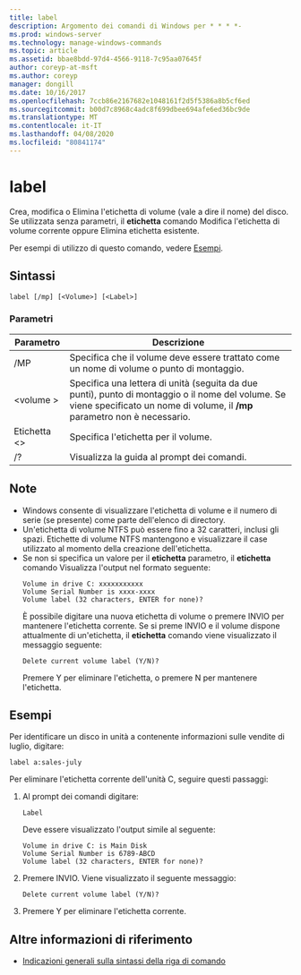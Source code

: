 ```yaml
---
title: label
description: Argomento dei comandi di Windows per * * * *-
ms.prod: windows-server
ms.technology: manage-windows-commands
ms.topic: article
ms.assetid: bbae8bdd-97d4-4566-9118-7c95aa07645f
author: coreyp-at-msft
ms.author: coreyp
manager: dongill
ms.date: 10/16/2017
ms.openlocfilehash: 7ccb86e2167682e1048161f2d5f5386a8b5cf6ed
ms.sourcegitcommit: b00d7c8968c4adc8f699dbee694afe6ed36bc9de
ms.translationtype: MT
ms.contentlocale: it-IT
ms.lasthandoff: 04/08/2020
ms.locfileid: "80841174"
---
```

# <a name="label"></a>label



Crea, modifica o Elimina l'etichetta di volume (vale a dire il nome) del disco. Se utilizzata senza parametri, il **etichetta** comando Modifica l'etichetta di volume corrente oppure Elimina etichetta esistente.

Per esempi di utilizzo di questo comando, vedere [Esempi](#BKMK_examples).

## <a name="syntax"></a>Sintassi

```
label [/mp] [<Volume>] [<Label>]
```

### <a name="parameters"></a>Parametri

|Parametro|Descrizione|
|---------|-----------|
|/MP|Specifica che il volume deve essere trattato come un nome di volume o punto di montaggio.|
|\<volume >|Specifica una lettera di unità (seguita da due punti), punto di montaggio o il nome del volume. Se viene specificato un nome di volume, il **/mp** parametro non è necessario.|
|Etichetta \<>|Specifica l'etichetta per il volume.|
|/?|Visualizza la guida al prompt dei comandi.|

## <a name="remarks"></a>Note

- Windows consente di visualizzare l'etichetta di volume e il numero di serie (se presente) come parte dell'elenco di directory.
- Un'etichetta di volume NTFS può essere fino a 32 caratteri, inclusi gli spazi. Etichette di volume NTFS mantengono e visualizzare il case utilizzato al momento della creazione dell'etichetta.
- Se non si specifica un valore per il **etichetta** parametro, il **etichetta** comando Visualizza l'output nel formato seguente:  
  ```
  Volume in drive C: xxxxxxxxxxx 
  Volume Serial Number is xxxx-xxxx 
  Volume label (32 characters, ENTER for none)?
  ```  
  È possibile digitare una nuova etichetta di volume o premere INVIO per mantenere l'etichetta corrente. Se si preme INVIO e il volume dispone attualmente di un'etichetta, il **etichetta** comando viene visualizzato il messaggio seguente:  
  ```
  Delete current volume label (Y/N)?
  ```  
  Premere Y per eliminare l'etichetta, o premere N per mantenere l'etichetta.

## <a name="examples"></a><a name=BKMK_examples></a>Esempi

Per identificare un disco in unità a contenente informazioni sulle vendite di luglio, digitare:
```
label a:sales-july
```
Per eliminare l'etichetta corrente dell'unità C, seguire questi passaggi:
1. Al prompt dei comandi digitare:  
   ```
   Label
   ```  
   Deve essere visualizzato l'output simile al seguente:  
   ```
   Volume in drive C: is Main Disk
   Volume Serial Number is 6789-ABCD
   Volume label (32 characters, ENTER for none)?
   ```  
2. Premere INVIO. Viene visualizzato il seguente messaggio:  
   ```
   Delete current volume label (Y/N)?
   ```  
3. Premere Y per eliminare l'etichetta corrente.

## <a name="additional-references"></a>Altre informazioni di riferimento

- [Indicazioni generali sulla sintassi della riga di comando](command-line-syntax-key.md)